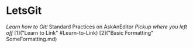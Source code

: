 # LetsGit
*Learn how to Git!* 
Standard Practices on AskAnEditor
*Pickup where you left off*
[1]("Learn to Link" #Learn-to-Link) [2]("Basic Formatting" SomeFormatting.md)
